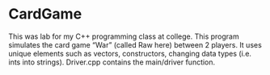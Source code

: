 # CardGame
This was lab for my C++ programming class at college. This program simulates the card game “War” (called Raw here) between 2 players. It uses unique elements such as vectors, constructors, changing data types (i.e. ints into strings). Driver.cpp contains the main/driver function.
